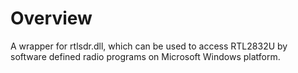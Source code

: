 # Overview
A wrapper for rtlsdr.dll, which can be used to access RTL2832U by software defined radio programs on Microsoft Windows platform.<br/>